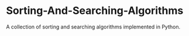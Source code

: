 # Sorting-And-Searching-Algorithms
A collection of sorting and searching algorithms implemented in Python.
